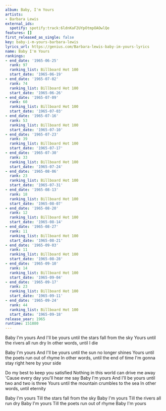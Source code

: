 ```yaml
---
album: Baby, I'm Yours
artists:
- Barbara Lewis
external_ids:
  spotify: spotify:track:6ldnKaF2UYpOtmpOAOwlQe
features: []
first_released_as_single: false
key: baby-i-m-yours-barbara-lewis
lyrics_url: https://genius.com/Barbara-lewis-baby-im-yours-lyrics
name: Baby I'm Yours
rankings:
- end_date: '1965-06-25'
  rank: 97
  ranking_list: Billboard Hot 100
  start_date: '1965-06-19'
- end_date: '1965-07-02'
  rank: 74
  ranking_list: Billboard Hot 100
  start_date: '1965-06-26'
- end_date: '1965-07-09'
  rank: 60
  ranking_list: Billboard Hot 100
  start_date: '1965-07-03'
- end_date: '1965-07-16'
  rank: 53
  ranking_list: Billboard Hot 100
  start_date: '1965-07-10'
- end_date: '1965-07-23'
  rank: 39
  ranking_list: Billboard Hot 100
  start_date: '1965-07-17'
- end_date: '1965-07-30'
  rank: 33
  ranking_list: Billboard Hot 100
  start_date: '1965-07-24'
- end_date: '1965-08-06'
  rank: 23
  ranking_list: Billboard Hot 100
  start_date: '1965-07-31'
- end_date: '1965-08-13'
  rank: 18
  ranking_list: Billboard Hot 100
  start_date: '1965-08-07'
- end_date: '1965-08-20'
  rank: 12
  ranking_list: Billboard Hot 100
  start_date: '1965-08-14'
- end_date: '1965-08-27'
  rank: 11
  ranking_list: Billboard Hot 100
  start_date: '1965-08-21'
- end_date: '1965-09-03'
  rank: 11
  ranking_list: Billboard Hot 100
  start_date: '1965-08-28'
- end_date: '1965-09-10'
  rank: 14
  ranking_list: Billboard Hot 100
  start_date: '1965-09-04'
- end_date: '1965-09-17'
  rank: 23
  ranking_list: Billboard Hot 100
  start_date: '1965-09-11'
- end_date: '1965-09-24'
  rank: 44
  ranking_list: Billboard Hot 100
  start_date: '1965-09-18'
release_year: 1965
runtime: 151880
---
```

Baby I'm yours
And I'll be yours until the stars fall from the sky
Yours until the rivers all run dry
In other words, until I die

Baby I'm yours
And I'll be yours until the sun no longer shines
Yours until the poets run out of rhyme
In other words, until the end of time
I'm gonna stay right here by your side

Do my best to keep you satisfied
Nothing in this world can drive me away
'Cause every day you'll hear me say
Baby I'm yours
And I'll be yours until two and two is three
Yours until the mountain crumbles to the sea
In other words, until eternity

Baby I'm yours
Till the stars fall from the sky
Baby I'm yours
Till the rivers all run dry
Baby I'm yours
Till the poets run out of rhyme
Baby I'm yours
